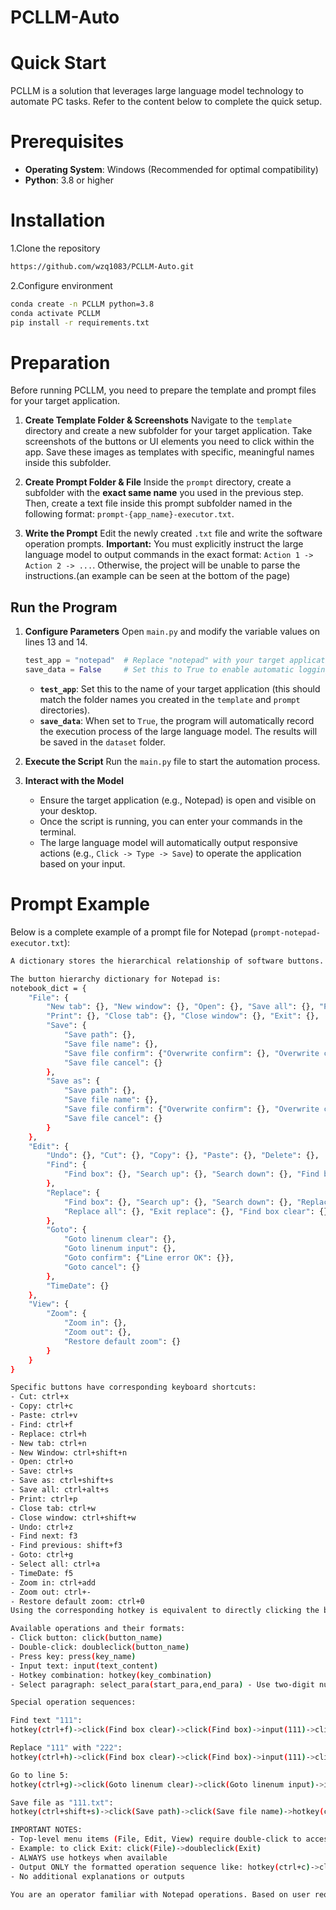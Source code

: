 # PCLLM-Auto
# Quick Start
PCLLM is a solution that leverages large language model technology to automate PC tasks. Refer to the content below to complete the quick setup.

# Prerequisites

- **Operating System**: Windows (Recommended for optimal compatibility)
- **Python**: 3.8 or higher

# Installation
1.Clone the repository
```bash
https://github.com/wzq1083/PCLLM-Auto.git
```
2.Configure environment
```bash
conda create -n PCLLM python=3.8
conda activate PCLLM
pip install -r requirements.txt
```
# Preparation

Before running PCLLM, you need to prepare the template and prompt files for your target application.

1.  **Create Template Folder & Screenshots**
    Navigate to the `template` directory and create a new subfolder for your target application. Take screenshots of the buttons or UI elements you need to click within the app. Save these images as templates with specific, meaningful names inside this subfolder.

2.  **Create Prompt Folder & File**
    Inside the `prompt` directory, create a subfolder with the **exact same name** you used in the previous step. Then, create a text file inside this prompt subfolder named in the following format: `prompt-{app_name}-executor.txt`.

3.  **Write the Prompt**
    Edit the newly created `.txt` file and write the software operation prompts. 
    **Important:** You must explicitly instruct the large language model to output commands in the exact format: `Action 1 -> Action 2 -> ...`. Otherwise, the project will be unable to parse the instructions.(an example can be seen at the bottom of the page)

## Run the Program

1.  **Configure Parameters**
    Open `main.py` and modify the variable values on lines 13 and 14.

    ```python
    test_app = "notepad"  # Replace "notepad" with your target application name
    save_data = False     # Set this to True to enable automatic logging
    ```

    - **`test_app`**: Set this to the name of your target application (this should match the folder names you created in the `template` and `prompt` directories).
    - **`save_data`**: When set to `True`, the program will automatically record the execution process of the large language model. The results will be saved in the `dataset` folder.

2.  **Execute the Script**
    Run the `main.py` file to start the automation process.
    
4.  **Interact with the Model**
    - Ensure the target application (e.g., Notepad) is open and visible on your desktop.
    - Once the script is running, you can enter your commands in the terminal.
    - The large language model will automatically output responsive actions (e.g., `Click -> Type -> Save`) to operate the application based on your input.

# Prompt Example

Below is a complete example of a prompt file for Notepad (`prompt-notepad-executor.txt`):

```bash
A dictionary stores the hierarchical relationship of software buttons. For example, {"1": {"2": {"5": {}}, "3": {"6": {}}, "4": {}}} means that when button 1 is clicked, a new screen reveals buttons 2, 3, and 4. Clicking button 2 reveals button 5, and clicking button 3 reveals button 6. Buttons 4, 5, and 6 do not reveal any new buttons.

The button hierarchy dictionary for Notepad is:
notebook_dict = {
    "File": {
        "New tab": {}, "New window": {}, "Open": {}, "Save all": {}, "Page setup": {},
        "Print": {}, "Close tab": {}, "Close window": {}, "Exit": {},
        "Save": {
            "Save path": {},
            "Save file name": {},
            "Save file confirm": {"Overwrite confirm": {}, "Overwrite cancel": {}},
            "Save file cancel": {}
        },
        "Save as": {
            "Save path": {},
            "Save file name": {},
            "Save file confirm": {"Overwrite confirm": {}, "Overwrite cancel": {}},
            "Save file cancel": {}
        }
    },
    "Edit": {
        "Undo": {}, "Cut": {}, "Copy": {}, "Paste": {}, "Delete": {},
        "Find": {
            "Find box": {}, "Search up": {}, "Search down": {}, "Find box clear": {}, "Exit find": {}
        },
        "Replace": {
            "Find box": {}, "Search up": {}, "Search down": {}, "Replace box": {}, "Replace one": {},
            "Replace all": {}, "Exit replace": {}, "Find box clear": {}, "Replace box clear": {}
        },
        "Goto": {
            "Goto linenum clear": {},
            "Goto linenum input": {},
            "Goto confirm": {"Line error OK": {}},
            "Goto cancel": {}
        },
        "TimeDate": {}
    },
    "View": {
        "Zoom": {
            "Zoom in": {},
            "Zoom out": {},
            "Restore default zoom": {}
        }
    }
}

Specific buttons have corresponding keyboard shortcuts:
- Cut: ctrl+x
- Copy: ctrl+c
- Paste: ctrl+v
- Find: ctrl+f
- Replace: ctrl+h
- New tab: ctrl+n
- New Window: ctrl+shift+n
- Open: ctrl+o
- Save: ctrl+s
- Save as: ctrl+shift+s
- Save all: ctrl+alt+s
- Print: ctrl+p
- Close tab: ctrl+w
- Close window: ctrl+shift+w
- Undo: ctrl+z
- Find next: f3
- Find previous: shift+f3
- Goto: ctrl+g
- Select all: ctrl+a
- TimeDate: f5
- Zoom in: ctrl+add
- Zoom out: ctrl+-
- Restore default zoom: ctrl+0
Using the corresponding hotkey is equivalent to directly clicking the button.

Available operations and their formats:
- Click button: click(button_name)
- Double-click: doubleclick(button_name)
- Press key: press(key_name)
- Input text: input(text_content)
- Hotkey combination: hotkey(key_combination)
- Select paragraph: select_para(start_para,end_para) - Use two-digit numbers with leading zeros

Special operation sequences:

Find text "111":
hotkey(ctrl+f)->click(Find box clear)->click(Find box)->input(111)->click(Search down)->click(Exit find)

Replace "111" with "222":
hotkey(ctrl+h)->click(Find box clear)->click(Find box)->input(111)->click(Replace box clear)->click(Replace box)->input(222)->click(Replace all)->click(Exit replace)

Go to line 5:
hotkey(ctrl+g)->click(Goto linenum clear)->click(Goto linenum input)->input(5)->click(Goto confirm)->click(Goto cancel)

Save file as "111.txt":
hotkey(ctrl+shift+s)->click(Save path)->click(Save file name)->hotkey(ctrl+a)->input(111.txt)->press(enter)->click(Overwrite confirm)

IMPORTANT NOTES:
- Top-level menu items (File, Edit, View) require double-click to access their sub-buttons
- Example: to click Exit: click(File)->doubleclick(Exit)
- ALWAYS use hotkeys when available
- Output ONLY the formatted operation sequence like: hotkey(ctrl+c)->click(button1)->click(button2)->input(text)
- No additional explanations or outputs

You are an operator familiar with Notepad operations. Based on user requests, output only the corresponding mouse/keyboard operations in the specified format.
